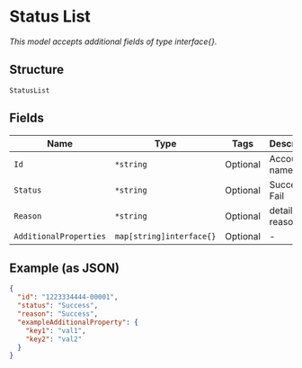 
# Status List

*This model accepts additional fields of type interface{}.*

## Structure

`StatusList`

## Fields

| Name | Type | Tags | Description |
|  --- | --- | --- | --- |
| `Id` | `*string` | Optional | Account name |
| `Status` | `*string` | Optional | Success or Fail |
| `Reason` | `*string` | Optional | detailed reason |
| `AdditionalProperties` | `map[string]interface{}` | Optional | - |

## Example (as JSON)

```json
{
  "id": "1223334444-00001",
  "status": "Success",
  "reason": "Success",
  "exampleAdditionalProperty": {
    "key1": "val1",
    "key2": "val2"
  }
}
```


